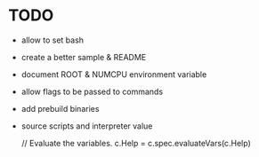 # TODO
- allow to set bash
- create a better sample & README
- document ROOT & NUMCPU environment variable
- allow flags to be passed to commands
- add prebuild binaries
- source scripts and interpreter value

	// Evaluate the variables.
	c.Help = c.spec.evaluateVars(c.Help)
    